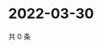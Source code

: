 # 2022-03-30

共 0 条

<!-- BEGIN WEIBO -->
<!-- 最后更新时间 Wed Mar 30 2022 19:11:08 GMT+0800 (China Standard Time) -->

<!-- END WEIBO -->
